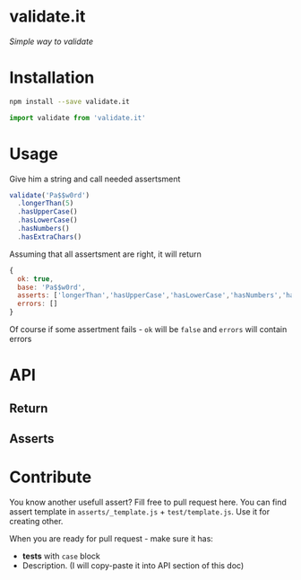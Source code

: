 validate.it
====

*Simple way to validate*

# Installation
```bash
npm install --save validate.it
```
```js
import validate from 'validate.it'
```

# Usage
Give him a string and call needed assertsment
```js
validate('Pa$$w0rd')
  .longerThan(5)
  .hasUpperCase()
  .hasLowerCase()
  .hasNumbers()
  .hasExtraChars()
```
Assuming that all assertsment are right, it will return
```js
{
  ok: true,
  base: 'Pa$$w0rd',
  asserts: ['longerThan','hasUpperCase','hasLowerCase','hasNumbers','hasExtraChars'],
  errors: []
}
```
Of course if some assertment fails - `ok` will be `false` and `errors` will contain errors

# API
## Return
## Asserts

# Contribute
You know another usefull assert? Fill free to pull request here.
You can find assert template in `asserts/_template.js` + `test/template.js`. Use it for creating other.

When you are ready for pull request - make sure it has:
* **tests** with `case` block
* Description. (I will copy-paste it into API section of this doc)
